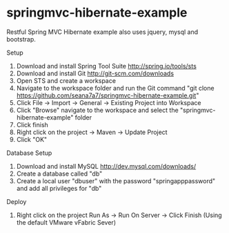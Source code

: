 springmvc-hibernate-example
===========================

Restful Spring MVC Hibernate example also uses jquery, mysql and bootstrap.

Setup
1.  Download and install Spring Tool Suite http://spring.io/tools/sts
2.  Download and install Git http://git-scm.com/downloads
3.  Open STS and create a workspace
4.  Navigate to the workspace folder and run the Git command "git clone https://github.com/seana7a7/springmvc-hibernate-example.git"
5.  Click File -> Import -> General -> Existing Project into Workspace
6.  Click "Browse" navigate to the workspace and select the "springmvc-hibernate-example" folder
7.  Click finish
8.  Right click on the project -> Maven -> Update Project
9.  Click "OK"

Database Setup
1.  Download and install MySQL http://dev.mysql.com/downloads/
2.  Create a database called "db"
3.  Create a local user "dbuser" with the password "springapppassword" and add all privileges for "db" 

Deploy
1. Right click on the project Run As -> Run On Server -> Click Finish (Using the default VMware vFabric Sever)